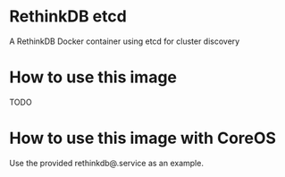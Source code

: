 # RethinkDB etcd

A RethinkDB Docker container using etcd for cluster discovery

# How to use this image

TODO

# How to use this image with CoreOS

Use the provided rethinkdb@.service as an example.
